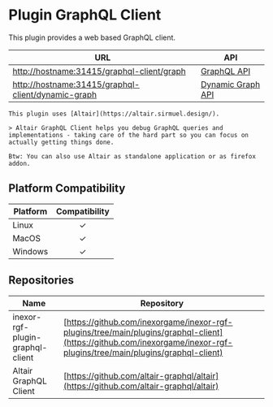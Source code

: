# Plugin GraphQL Client

This plugin provides a web based GraphQL client.

| URL                                                                                                       | API                                         |
|-----------------------------------------------------------------------------------------------------------|---------------------------------------------|
| [http://hostname:31415/graphql-client/graph](http://hostname:31415/graphql-client/graph)                  | [GraphQL API](./GraphQL_API.md)             |
| [http://hostname:31415/graphql-client/dynamic-graph](http://hostname:31415/graphql-client/dynamic-graph)  | [Dynamic Graph API](./Dynamic_Graph_API.md) |

```admonish tip "Altair"
This plugin uses [Altair](https://altair.sirmuel.design/).

> Altair GraphQL Client helps you debug GraphQL queries and implementations - taking care of the hard part so you can focus on actually getting things done.

Btw: You can also use Altair as standalone application or as firefox addon.
```

## Platform Compatibility

| Platform | Compatibility |
|----------|:-------------:|
| Linux    |       ✓       |
| MacOS    |       ✓       |
| Windows  |       ✓       |

## Repositories

| Name                             | Repository                                                                                                                                                             |
|----------------------------------|------------------------------------------------------------------------------------------------------------------------------------------------------------------------|
| inexor-rgf-plugin-graphql-client | [https://github.com/inexorgame/inexor-rgf-plugins/tree/main/plugins/graphql-client](https://github.com/inexorgame/inexor-rgf-plugins/tree/main/plugins/graphql-client) |
| Altair GraphQL Client            | [https://github.com/altair-graphql/altair](https://github.com/altair-graphql/altair)                                                                                   |
